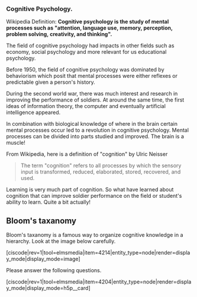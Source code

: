 ### Cognitive Psychology. 

Wikipedia Definition: **Cognitive psychology is the study of mental processes such as "attention, language use, memory, perception, problem solving, creativity, and thinking".**

The field of cognitive psychology had impacts in other fields such as economy, social psychology and more relevant for us educational psychology. 

Before 1950, the field of cognitive psychology was dominated by behaviorism which posit that mental processes were either reflexes or predictable given a person's history. 

During the second world war, there was much interest and research in improving the performance of soldiers. At around the same time, the first ideas of information theory, the computer and eventually artificial intelligence appeared. 

In combination with biological knowledge of where in the brain certain mental processes occur led to a revolution in cognitive psychology. Mental processes can be divided into parts studied and improved. The brain is a muscle! 

From Wikipedia, here is a definition of "cognition" by Ulric Neisser

>The term "cognition" refers to all processes by which the sensory input is transformed, reduced, elaborated, stored, recovered, and used.

Learning is very much part of cognition. So what have learned about cognition that can improve soldier performance on the field or student's ability to learn. Quite a bit actually!

## Bloom's taxanomy 

Bloom's taxanomy is a famous way to organize cognitive knowledge in a hierarchy. Look at the image below carefully.  

[ciscode|rev=1|tool=elmsmedia|item=4214|entity_type=node|render=display_mode|display_mode=image]

Please answer the following questions. 

[ciscode|rev=1|tool=elmsmedia|item=4204|entity_type=node|render=display_mode|display_mode=h5p__card]

